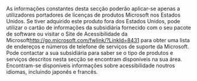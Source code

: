 <Token xmlns:xlink="http://www.w3.org/1999/xlink">As informações constantes desta secção poderão aplicar-se apenas a utilizadores portadores de licenças de produtos Microsoft nos Estados Unidos. Se tiver adquirido este produto fora dos Estados Unidos, pode utilizar o cartão de informações da subsidiária fornecido com o seu pacote de software ou visitar o <externalLink xmlns="http://ddue.schemas.microsoft.com/authoring/2003/5"><linkText>Site de Acessibilidade da Microsoft</linkText><linkUri>http://go.microsoft.com/fwlink/?LinkId=8431</linkUri></externalLink> para obter uma lista de endereços e números de telefone de serviços de suporte da Microsoft. Pode contactar a sua subsidiária para saber se o tipo de produtos e serviços descritos nesta secção se encontram disponíveis na sua área. Encontram-se disponíveis informações sobre acessibilidade noutros idiomas, incluindo japonês e francês.</Token>

<!--HONumber=May16_HO2-->


